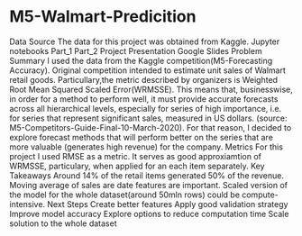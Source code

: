 # M5-Walmart-Predicition
Data Source
The data for this project was obtained from Kaggle.
Jupyter notebooks
Part_1
Part_2
Project Presentation
Google Slides
Problem Summary
I used the data from the Kaggle competition(M5-Forecasting Accuracy). Original competition intended to estimate unit sales of Walmart retail goods. Particullary,the metric described by organizers is Weighted Root Mean Squared Scaled Error(WRMSSE). This means that, businesswise, in order for a method to perform well, it must provide accurate forecasts across all hierarchical levels, especially for series of high importance, i.e. for series that represent significant sales, measured in US dollars. (source: M5-Competitors-Guide-Final-10-March-2020). For that reason, I decided to explore forecast methods that will perform better on the series that are more valuable (generates high revenue) for the company.
Metrics
For this project I used RMSE as a metric. It serves as good approxiamtion of WRMSSE, particulary, when applied for an each item separately.
Key Takeaways
Around 14% of the retail items generated 50% of the revenue.
Moving average of sales are date features are important.
Scaled version of the model for the whole dataset(around 50mln rows) could be compute-intensive.
Next Steps
Create better features
Apply good validation strategy
Improve model accuracy
Explore options to reduce computation time
Scale solution to the whole dataset
